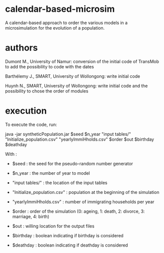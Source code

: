 # calendar-based-microsim
A calendar-based approach to order the various models in a microsimulation for the evolution of a population.

# authors
Dumont M., University of Namur: conversion of the initial code of TransMob to add the possibility to code with the dates

Barthélemy J., SMART, University of Wollongong: write initial code

Huynh N., SMART, University of Wollongong: write initial code and the possibility to chose the order of modules

# execution
To execute the code, run: 

java -jar syntheticPopulation.jar $seed $n_year "input tables/" "Initialize_population.csv" "yearlyImmiHholds.csv" $order $out $birthday $deathday

With :
  - $seed : the seed for the pseudo-random number generator

  - $n_year : the number of year to model

  - "input tables/" : the location of the input tables

  - "Initialize_population.csv" : population at the beginning of the simulation

  - "yearlyImmiHholds.csv" : number of immigrating households per year

  - $order : order of the simulation (0: ageing, 1: death, 2: divorce, 3: marriage, 4: birth)

  - $out : willing location for the output files

  - $birthday : boolean indicating if birthday is considered

  - $deathday : boolean indicating if deathday is considered
